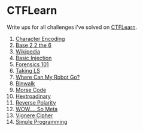 # CTFLearn
Write ups for all challenges i've solved on [CTFLearn](https://ctflearn.com).

1. [Character Encoding](https://github.com/XNUConner/CTFLearn/tree/master/challenges/character_encoding) <br/>
2. [Base 2 2 the 6](https://github.com/XNUConner/CTFLearn/tree/master/challenges/base_2_2_the_6) <br />
3. [Wikipedia](https://github.com/XNUConner/CTFLearn/tree/master/challenges/wikipedia) <br />
4. [Basic Injection](https://github.com/XNUConner/CTFLearn/tree/master/challenges/basic_injection) <br />
5. [Forensics 101](https://github.com/XNUConner/CTFLearn/tree/master/challenges/forensics_101) <br />
6. [Taking LS](https://github.com/XNUConner/CTFLearn/tree/master/challenges/taking_ls) <br />
7. [Where Can My Robot Go?](https://github.com/XNUConner/CTFLearn/tree/master/challenges/where_can_my_robot_go) <br />
8. [Binwalk](https://github.com/XNUConner/CTFLearn/tree/master/challenges/binwalk) <br />
9. [Morse Code](https://github.com/XNUConner/CTFLearn/tree/master/challenges/morse_code) <br />
10. [Hextroadinary](https://github.com/XNUConner/CTFLearn/tree/master/challenges/hextroadinary) <br />
11. [Reverse Polarity](https://github.com/XNUConner/CTFLearn/tree/master/challenges/reverse_polarity) <br />
12. [WOW.... So Meta](https://github.com/XNUConner/CTFLearn/tree/master/challenges/wow_so_meta) <br />
13. [Vignere Cipher](https://github.com/XNUConner/CTFLearn/tree/master/challenges/vignere_cipher) <br />
14. [Simple Programming](https://github.com/XNUConner/CTFLearn/tree/master/challenges/simple_programming) <br />
